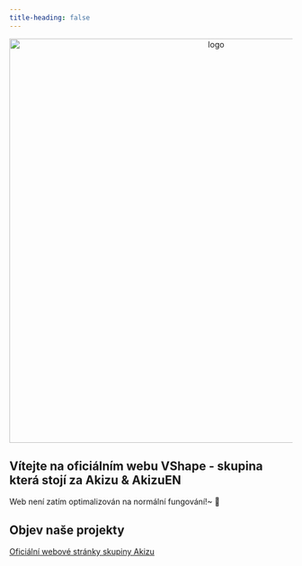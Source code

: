 ```yaml
---
title-heading: false
---
```


<center><img src="https://vshape.akizu.cz/assets/logo.png" alt="logo" width="720" height="auto"></center>

## Vítejte na oficiálním webu VShape - skupina která stojí za Akizu & AkizuEN

Web není zatím optimalizován na normální fungování!~ 💖

## Objev naše projekty

[Oficiální webové stránky skupiny Akizu](https://akizu.cz/)


